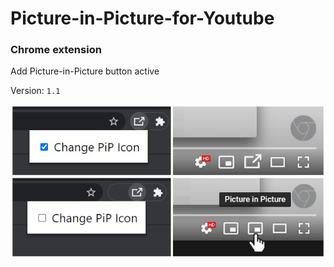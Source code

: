 # Picture-in-Picture-for-Youtube
### Chrome extension

Add Picture-in-Picture button active

Version: <code>1.1</code>

<img src="image.png"></img>
